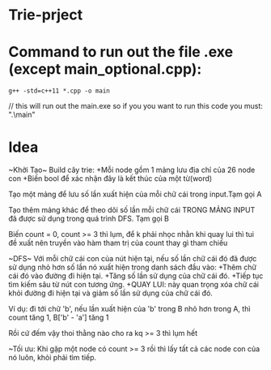 # Trie-prject

# Command to run out the file .exe (except main_optional.cpp): 
    g++ -std=c++11 *.cpp -o main
// this will run out the main.exe so if you you want to run this code you must: ".\main"

# Idea
~Khởi Tạo~
Build cây trie:
    +Mỗi node gồm 1 mảng lưu địa chỉ của 26 node con
    +Biến bool để xác nhận đây là kết thúc của một từ(word)

Tạo một mảng để lưu số lần xuất hiện của mỗi chữ cái trong input.Tạm gọi A

Tạo thêm mảng khác để theo dõi số lần mỗi chữ cái TRONG MẢNG INPUT đã được 
sử dụng trong quá trình DFS. Tạm gọi B

Biến count = 0, count >= 3 thì lụm, để k phải nhọc nhằn khi quay lui thì 
tui đề xuất nên truyền vào hàm tham trị của count thay gì tham chiếu

~DFS~
Với mỗi chữ cái con của nút hiện tại, nếu số lần chữ cái đó đã được sử dụng nhỏ 
hơn số lần nó xuất hiện trong danh sách đầu vào:
    +Thêm chữ cái đó vào đường đi hiện tại.
    +Tăng số lần sử dụng của chữ cái đó.
    +Tiếp tục tìm kiếm sâu từ nút con tương ứng.
    +QUAY LUI: này quan trọng xóa chữ cái khỏi đường đi hiện tại và giảm số lần 
    sử dụng của chữ cái đó.


Ví dụ: đi tới chữ 'b', nếu lần xuất hiện của 'b' trong B nhỏ hơn trong A, thì 
count tăng 1, B['b' - 'a'] tăng 1

Rồi cứ đếm vậy thoi thằng nào cho ra kq >= 3 thì lụm hết

~Tối ưu: Khi gặp một node có count >= 3 rồi thì lấy tất cả các node con của nó luôn,
khỏi phải tìm tiếp.


